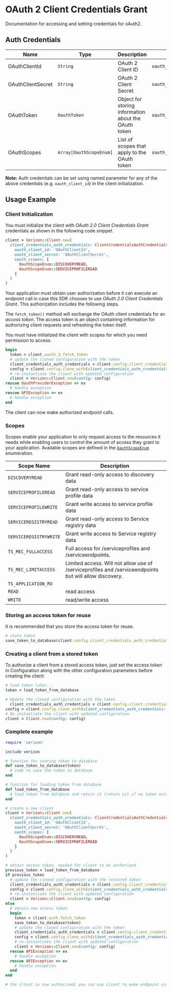 
# OAuth 2 Client Credentials Grant



Documentation for accessing and setting credentials for oAuth2.

## Auth Credentials

| Name | Type | Description | Getter |
|  --- | --- | --- | --- |
| OAuthClientId | `String` | OAuth 2 Client ID | `oauth_client_id` |
| OAuthClientSecret | `String` | OAuth 2 Client Secret | `oauth_client_secret` |
| OAuthToken | `OauthToken` | Object for storing information about the OAuth token | `oauth_token` |
| OAuthScopes | `Array[OauthScopeEnum]` | List of scopes that apply to the OAuth token | `oauth_scopes` |



**Note:** Auth credentials can be set using named parameter for any of the above credentials (e.g. `oauth_client_id`) in the client initialization.

## Usage Example

### Client Initialization

You must initialize the client with *OAuth 2.0 Client Credentials Grant* credentials as shown in the following code snippet.

```ruby
client = Verizon::Client.new(
  client_credentials_auth_credentials: ClientCredentialsAuthCredentials.new(
    oauth_client_id: 'OAuthClientId',
    oauth_client_secret: 'OAuthClientSecret',
    oauth_scopes: [
      OauthScopeEnum::DISCOVERYREAD,
      OauthScopeEnum::SERVICEPROFILEREAD
    ]
  )
)
```



Your application must obtain user authorization before it can execute an endpoint call in case this SDK chooses to use *OAuth 2.0 Client Credentials Grant*. This authorization includes the following steps.

The `fetch_token()` method will exchange the OAuth client credentials for an *access token*. The access token is an object containing information for authorizing client requests and refreshing the token itself.

You must have initialized the client with scopes for which you need permission to access.

```ruby
begin
  token = client.oauth_2.fetch_token
  # update the cloned configuration with the token
  client_credentials_auth_credentials = client.config.client_credentials_auth_credentials.clone_with(oauth_token: token)
  config = client.config.clone_with(client_credentials_auth_credentials: client_credentials_auth_credentials)
  # re-instantiate the client with updated configuration
  client = Verizon::Client.new(config: config)
rescue OauthProviderException => ex
  # handle exception
rescue APIException => ex
  # handle exception
end
```

The client can now make authorized endpoint calls.

### Scopes

Scopes enable your application to only request access to the resources it needs while enabling users to control the amount of access they grant to your application. Available scopes are defined in the [`OauthScopeEnum`](../../doc/models/oauth-scope-enum.md) enumeration.

| Scope Name | Description |
|  --- | --- |
| `DISCOVERYREAD` | Grant read-only access to discovery data |
| `SERVICEPROFILEREAD` | Grant read-only access to service profile data |
| `SERVICEPROFILEWRITE` | Grant write access to service profile data |
| `SERVICEREGISTRYREAD` | Grant read-only access to Service registry data |
| `SERVICEREGISTRYWRITE` | Grant write access to Service registry data |
| `TS_MEC_FULLACCESS` | Full access for /serviceprofiles and /serviceendpoints. |
| `TS_MEC_LIMITACCESS` | Limited access. Will not allow use of /serviceprofiles and /serviceendpoints but will allow discovery. |
| `TS_APPLICATION_RO` |  |
| `READ` | read access |
| `WRITE` | read/write access |

### Storing an access token for reuse

It is recommended that you store the access token for reuse.

```ruby
# store token
save_token_to_database(client.config.client_credentials_auth_credentials.oauth_token)
```

### Creating a client from a stored token

To authorize a client from a stored access token, just set the access token in Configuration along with the other configuration parameters before creating the client:

```ruby
# load token later...
token = load_token_from_database

# Update the cloned configuration with the token
  client_credentials_auth_credentials = client.config.client_credentials_auth_credentials.clone_with(oauth_token: token)
config = client.config.clone_with(client_credentials_auth_credentials: client_credentials_auth_credentials)
# Re-instantiate the client with updated configuration
client = Client.new(config: config)
```

### Complete example



```ruby
require 'verizon'

include verizon

# function for storing token to database
def save_token_to_database(token)
  # code to save the token to database
end

# function for loading token from database
def load_token_from_database
  # load token from database and return it (return nil if no token exists)
end

# create a new client
client = Verizon::Client.new(
  client_credentials_auth_credentials: ClientCredentialsAuthCredentials.new(
    oauth_client_id: 'OAuthClientId',
    oauth_client_secret: 'OAuthClientSecret',
    oauth_scopes: [
      OauthScopeEnum::DISCOVERYREAD,
      OauthScopeEnum::SERVICEPROFILEREAD
    ]
  )
)

# obtain access token, needed for client to be authorized
previous_token = load_token_from_database
if previous_token
  # update the cloned configuration with the restored token
  client_credentials_auth_credentials = client.config.client_credentials_auth_credentials.clone_with(oauth_token: previous_token)
  config = client.config.clone_with(client_credentials_auth_credentials: client_credentials_auth_credentials)
  # re-instantiate the client with updated configuration
  client = Verizon::Client.new(config: config)
else
  # obtain new access token
  begin
    token = client.auth.fetch_token
    save_token_to_database(token)
    # update the cloned configuration with the token
    client_credentials_auth_credentials = client.config.client_credentials_auth_credentials.clone_with(oauth_token: token)
    config = client.config.clone_with(client_credentials_auth_credentials: client_credentials_auth_credentials)
    # re-instantiate the client with updated configuration
    client = Verizon::Client.new(config: config)
  rescue APIException => ex
    # handle exception
  rescue APIException => ex
    # handle exception
  end
end

# the client is now authorized; you can use client to make endpoint calls
```


